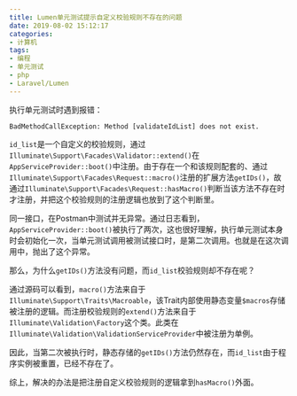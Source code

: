 ```yaml
---
title: Lumen单元测试提示自定义校验规则不存在的问题
date: 2019-08-02 15:12:17
categories:
- 计算机
tags:
- 编程
- 单元测试
- php
- Laravel/Lumen
---
```


执行单元测试时遇到报错：

```
BadMethodCallException: Method [validateIdList] does not exist.
```

<!--more-->

`id_list`是一个自定义的校验规则，通过`Illuminate\Support\Facades\Validator::extend()`在`AppServiceProvider::boot()`中注册。由于存在一个和该规则配套的、通过`Illuminate\Support\Facades\Request::macro()`注册的扩展方法`getIDs()`，故通过`Illuminate\Support\Facades\Request::hasMacro()`判断当该方法不存在时才注册，并把这个校验规则的注册逻辑也放到了这个判断里。

同一接口，在Postman中测试并无异常。通过日志看到，`AppServiceProvider::boot()`被执行了两次，这也很好理解，执行单元测试本身时会初始化一次，当单元测试调用被测试接口时，是第二次调用。也就是在这次调用中，抛出了这个异常。

那么，为什么`getIDs()`方法没有问题，而`id_list`校验规则却不存在呢？

通过源码可以看到，`macro()`方法来自于`Illuminate\Support\Traits\Macroable`，该Trait内部使用静态变量`$macros`存储被注册的逻辑。而注册校验规则的`extend()`方法来自于`Illuminate\Validation\Factory`这个类。此类在`Illuminate\Validation\ValidationServiceProvider`中被注册为单例。

因此，当第二次被执行时，静态存储的`getIDs()`方法仍然存在，而`id_list`由于程序实例被重置，已经不存在了。

综上，解决的办法是把注册自定义校验规则的逻辑拿到`hasMacro()`外面。
